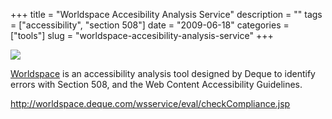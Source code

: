 +++
title = "Worldspace Accesibility Analysis Service"
description = ""
tags = ["accessibility", "section 508"]
date = "2009-06-18"
categories = ["tools"]
slug = "worldspace-accesibility-analysis-service"
+++


<div class="tool-screenshot mb1"><a href="http://worldspace.deque.com/wsservice/eval/checkCompliance.jsp"><img id="bluga-thumbnail-2846" class="bluga-thumbnail custom" src="/media/bluga/
wt5235869a8a712_custom.jpg"/></a></div><p><a href="http://worldspace.deque.com/wsservice/eval/checkCompliance.jsp">Worldspace</a> is an accessibility analysis tool designed by Deque to identify errors with Section 508, and the Web Content Accessibility Guidelines.</p>
  
<p><a href="http://worldspace.deque.com/wsservice/eval/checkCompliance.jsp">http://worldspace.deque.com/wsservice/eval/checkCompliance.jsp</a></p>
      
